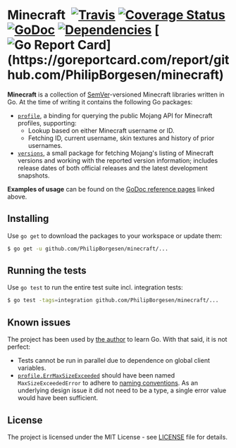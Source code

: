# Minecraft &nbsp;[![Travis](https://travis-ci.org/PhilipBorgesen/minecraft.svg?branch=master)](https://travis-ci.org/PhilipBorgesen/minecraft/branches#) [![Coverage Status](https://coveralls.io/repos/github/PhilipBorgesen/minecraft/badge.svg)](https://coveralls.io/github/PhilipBorgesen/minecraft) [![GoDoc](https://godoc.org/github.com/PhilipBorgesen/minecraft?status.svg)](https://godoc.org/github.com/PhilipBorgesen/minecraft) [![Dependencies](https://img.shields.io/librariesio/github/PhilipBorgesen/minecraft.svg)](https://libraries.io/github/PhilipBorgesen/minecraft) [![Go Report Card](https://goreportcard.com/badge/github.com/PhilipBorgesen/minecraft?)](https://goreportcard.com/report/github.com/PhilipBorgesen/minecraft)

**Minecraft** is a collection of [SemVer][SemVerRef]-versioned Minecraft
libraries written in Go. At the time of writing it contains the following
Go packages:

  - [`profile`][ProfileRef], a binding for querying the public Mojang API
    for Minecraft profiles, supporting:
    - Lookup based on either Minecraft username or ID.
    - Fetching ID, current username, skin textures and history of prior
      usernames.
  - [`versions`][VersionsRef], a small package for fetching Mojang's
    listing of Minecraft versions and working with the reported version
    information; includes release dates of both official releases and the
    latest development snapshots.

**Examples of usage** can be found on the [GoDoc reference pages][GoDocRef]
linked above.

[SemVerRef]: http://semver.org/spec/v2.0.0.html
[ProfileRef]: https://godoc.org/github.com/PhilipBorgesen/minecraft/profile
[VersionsRef]: https://godoc.org/github.com/PhilipBorgesen/minecraft/versions
[GoDocRef]: https://godoc.org/github.com/PhilipBorgesen/minecraft

## Installing

Use `go get` to download the packages to your workspace or update them:

```sh
$ go get -u github.com/PhilipBorgesen/minecraft/...
```

## Running the tests

Use `go test` to run the entire test suite incl. integration tests:

```sh
$ go test -tags=integration github.com/PhilipBorgesen/minecraft/...
```

## Known issues

The project has been used by [the author](https://github.com/PhilipBorgesen)
to learn Go. With that said, it is not perfect:

* Tests cannot be run in parallel due to dependence on global client variables.
* [`profile.ErrMaxSizeExceeded`](https://godoc.org/github.com/PhilipBorgesen/minecraft/profile#ErrMaxSizeExceeded)
  should have been named `MaxSizeExceededError` to adhere to
  [naming conventions][NamingRef]. As an underlying design issue it did not
  need to be a type, a single error value would have been sufficient.

[NamingRef]: https://talks.golang.org/2014/names.slide#14

## License

The project is licensed under the MIT License - see [LICENSE](LICENSE) file for
details.
